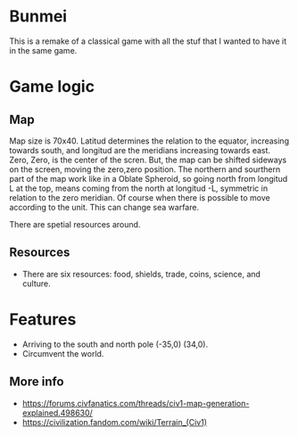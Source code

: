 # Bunmei

This is a remake of a classical game with all the stuf that I wanted to have it in the same game.  

# Game logic

## Map
Map size is 70x40.  Latitud determines the relation to the equator, increasing towards south, and longitud are the meridians increasing towards east.  Zero, Zero, is the center of the scren.  But, the map can be shifted sideways on the screen, moving the zero,zero position. The northern and sourthern part of the map work like in a Oblate Spheroid, so going north from longitud L at the top, means coming from the north at longitud -L, symmetric in relation to the zero meridian.  Of course when there is possible to move according to the unit.  This can change sea warfare.    

There are spetial resources around.


## Resources
* There are six resources: food, shields, trade, coins, science, and culture.


# Features

* Arriving to the south and north pole (-35,0) (34,0).
* Circumvent the world.

## More info
* https://forums.civfanatics.com/threads/civ1-map-generation-explained.498630/
* https://civilization.fandom.com/wiki/Terrain_(Civ1)
